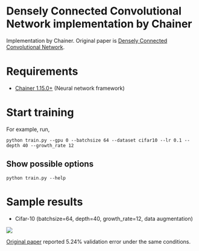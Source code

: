 Densely Connected Convolutional Network implementation by Chainer
========

Implementation by Chainer. Original paper is [Densely Connected Convolutional Network](https://arxiv.org/abs/1608.06993).

# Requirements

- [Chainer 1.15.0+](https://github.com/pfnet/chainer) (Neural network framework)

# Start training
For example, run,

```
python train.py --gpu 0 --batchsize 64 --dataset cifar10 --lr 0.1 --depth 40 --growth_rate 12
```

## Show possible options
```
python train.py --help
```


# Sample results

- Cifar-10 (batchsize=64, depth=40, growth_rate=12, data augmentation)

![](https://raw.githubusercontent.com/yasunorikudo/chainer-DenseNet/images/cifar10.png)

[Original paper](https://arxiv.org/abs/1608.06993) reported 5.24% validation error under the same conditions.
